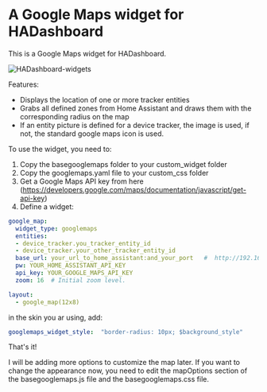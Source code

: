 
# A Google Maps widget for HADashboard

This is a Google Maps widget for HADashboard.

![HADashboard-widgets](https://github.com/tjntomas/HADashboard-widgets/blob/master/img/googlemapswidget.png?raw=true)

Features:
* Displays the location of one or more tracker entities
* Grabs all defined zones from Home Assistant and draws them with the corresponding radius on the map
* If an entity picture is defined for a device tracker, the image is used, if not, the standard google maps icon is used.

To use the widget, you need to:
1. Copy the basegooglemaps folder to your custom_widget folder
2. Copy the googlemaps.yaml file to your custom_css folder
3. Get a Google Maps API key from here (https://developers.google.com/maps/documentation/javascript/get-api-key)
4. Define a widget:
````yaml
google_map:
  widget_type: googlemaps
  entities:
  - device_tracker.you_tracker_entity_id
  - device_tracker.your_other_tracker_entity_id
  base_url: your_url_to_home_assistant:and_your_port   #  http://192.168.1.20:8123
  pw: YOUR_HOME_ASSISTANT_API_KEY
  api_key: YOUR_GOOGLE_MAPS_API_KEY
  zoom: 16  # Initial zoom level.

layout:
  - google_map(12x8)
````

in the skin you ar using, add:
````yaml
googlemaps_widget_style:  "border-radius: 10px; $background_style"
````
That's it!

I will be adding more options to customize the map later. If you want to change the appearance now, you need to edit the mapOptions section of the basegooglemaps.js file and the basegooglemaps.css file.




